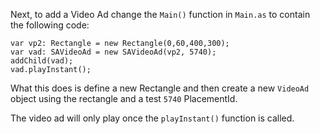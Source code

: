 Next, to add a Video Ad change the `Main()` function in `Main.as` to contain the following code:

```
var vp2: Rectangle = new Rectangle(0,60,400,300);
var vad: SAVideoAd = new SAVideoAd(vp2, 5740);
addChild(vad);
vad.playInstant();

```

What this does is define a new Rectangle and then create a new `VideoAd` object using the rectangle and a test `5740` PlacementId.

The video ad will only play once the `playInstant()` function is called. 
